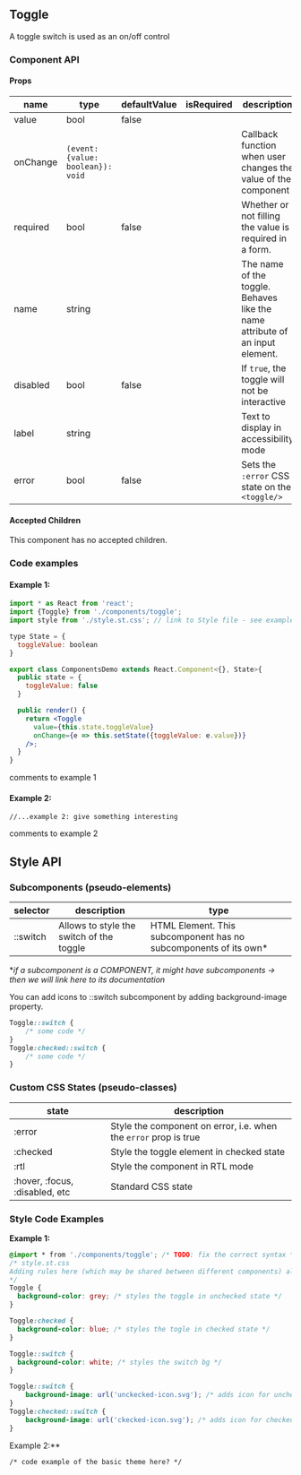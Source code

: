 ## Toggle

A toggle switch is used as an on/off control



### Component API

#### Props

| name     | type                              | defaultValue | isRequired | description                              |
| -------- | --------------------------------- | ------------ | :--------- | ---------------------------------------- |
| value    | bool                              | false        |            |                                          |
| onChange | `(event: {value: boolean}): void` |              |            | Callback function when user changes the value of the component |
| required | bool                              | false        |            | Whether or not filling the value is required in a form. |
| name     | string                            |              |            | The name of the toggle. Behaves like the name attribute of an input element. |
| disabled | bool                              | false        |            | If `true`, the toggle will not be interactive |
| label    | string                            |              |            | Text to display in accessibility mode    |
| error    | bool                              | false        |            | Sets the `:error` CSS state on the `<toggle/>` |

#### Accepted Children

This component has no accepted children.

### Code examples

#### Example 1:

```jsx
import * as React from 'react';
import {Toggle} from './components/toggle';
import style from './style.st.css'; // link to Style file - see examples of style files below

type State = {
  toggleValue: boolean
}

export class ComponentsDemo extends React.Component<{}, State>{
  public state = {
    toggleValue: false
  }

  public render() {
    return <Toggle
      value={this.state.toggleValue}
      onChange={e => this.setState({toggleValue: e.value})}
    />;
  }
}
```

comments to example 1

#### Example 2:

```
//...example 2: give something interesting
```

comments to example 2



## Style API

### Subcomponents (pseudo-elements)

| selector | description                              | type                                     |
| -------- | ---------------------------------------- | ---------------------------------------- |
| ::switch | Allows to style the switch of the toggle | HTML Element. This subcomponent has no subcomponents of its own* |

**if a subcomponent is a COMPONENT, it might have subcomponents -> then we will link here to its documentation*

You can add icons to ::switch subcomponent by adding background-image property.

```css
Toggle::switch {
	/* some code */
}
Toggle:checked::switch {
  	/* some code */
}
```
### Custom CSS States (pseudo-classes)

| state                          | description                              |
| ------------------------------ | ---------------------------------------- |
| :error                         | Style the component on error, i.e. when the `error` prop is true |
| :checked                       | Style the toggle element in checked state |
| :rtl                           | Style the component in RTL mode          |
| :hover, :focus, :disabled, etc | Standard CSS state                       |



### Style Code Examples

**Example 1:**

```css
@import * from './components/toggle'; /* TODO: fix the correct syntax */
/* style.st.css
Adding rules here (which may be shared between different components) allows us to 	    override specific parts; or even change the whole theme
*/
Toggle {
  background-color: grey; /* styles the toggle in unchecked state */
}

Toggle:checked {
  background-color: blue; /* styles the togle in checked state */
}

Toggle::switch {
  background-color: white; /* styles the switch bg */
}

Toggle::switch {
    background-image: url('unckecked-icon.svg'); /* adds icon for unchecked state */
}
Toggle:checked::switch {
    background-image: url('ckecked-icon.svg'); /* adds icon for checked state */
}

```



Example 2:**

```
/* code example of the basic theme here? */
```
